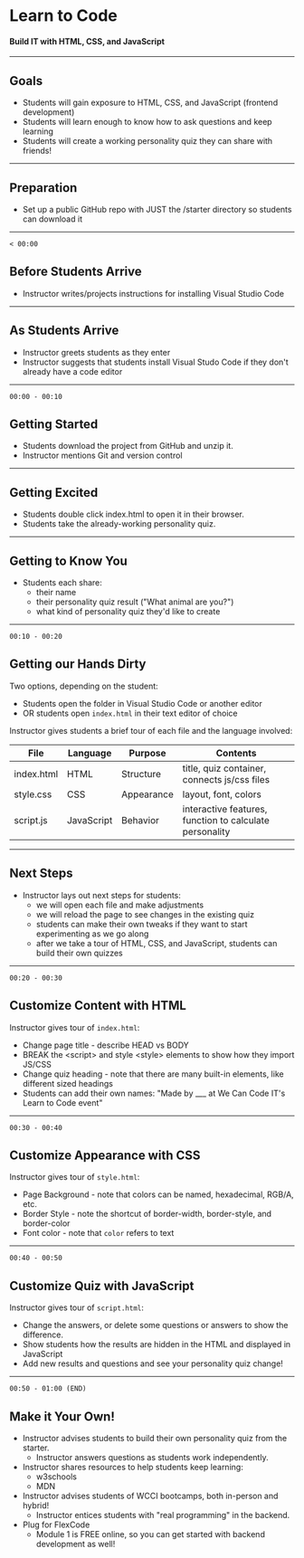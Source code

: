 # Learn to Code
#### Build IT with HTML, CSS, and JavaScript

---

## Goals
* Students will gain exposure to HTML, CSS, and JavaScript (frontend development)
* Students will learn enough to know how to ask questions and keep learning
* Students will create a working personality quiz they can share with friends!

---

## Preparation
* Set up a public GitHub repo with JUST the /starter directory so students can download it

---

`< 00:00`

## Before Students Arrive
* Instructor writes/projects instructions for installing Visual Studio Code

---

## As Students Arrive
* Instructor greets students as they enter
* Instructor suggests that students install Visual Studo Code if they don't already have a code editor

---

`00:00 - 00:10`

## Getting Started
* Students download the project from GitHub and unzip it.
* Instructor mentions Git and version control

---

## Getting Excited
* Students double click index.html to open it in their browser.
* Students take the already-working personality quiz.

---

## Getting to Know You
* Students each share:
    * their name
    * their personality quiz result ("What animal are you?")
    * what kind of personality quiz they'd like to create

---

`00:10 - 00:20`

## Getting our Hands Dirty
Two options, depending on the student:
* Students open the folder in Visual Studio Code or another editor
* OR students open `index.html` in their text editor of choice

Instructor gives students a brief tour of each file and the language involved:

|File|Language|Purpose|Contents|
|-|-|-|-|
|index.html|HTML|Structure|title, quiz container, connects js/css files
|style.css|CSS|Appearance|layout, font, colors
|script.js|JavaScript|Behavior|interactive features, function to calculate personality

---

## Next Steps
* Instructor lays out next steps for students:
    * we will open each file and make adjustments
    * we will reload the page to see changes in the existing quiz
    * students can make their own tweaks if they want to start experimenting as we go along
    * after we take a tour of HTML, CSS, and JavaScript, students can build their own quizzes

---

`00:20 - 00:30`

## Customize Content with HTML
Instructor gives tour of `index.html`:
* Change page title - describe HEAD vs BODY
* BREAK the &lt;script&gt; and style &lt;style&gt; elements to show how they import JS/CSS
* Change quiz heading - note that there are many built-in elements, like different sized headings
* Students can add their own names: "Made by ___ at We Can Code IT's Learn to Code event"

---

`00:30 - 00:40`

## Customize Appearance with CSS
Instructor gives tour of `style.html`:
* Page Background - note that colors can be named, hexadecimal, RGB/A, etc.
* Border Style - note the shortcut of border-width, border-style, and border-color
* Font color - note that `color` refers to text

---

`00:40 - 00:50`

## Customize Quiz with JavaScript
Instructor gives tour of `script.html`:
* Change the answers, or delete some questions or answers to show the difference.
* Show students how the results are hidden in the HTML and displayed in JavaScript
* Add new results and questions and see your personality quiz change!

---

`00:50 - 01:00 (END)`

## Make it Your Own!
* Instructor advises students to build their own personality quiz from the starter.
    * Instructor answers questions as students work independently.
* Instructor shares resources to help students keep learning:
    * w3schools
    * MDN
* Instructor advises students of WCCI bootcamps, both in-person and hybrid!
    * Instructor entices students with "real programming" in the backend.
* Plug for FlexCode
    * Module 1 is FREE online, so you can get started with backend development as well!
